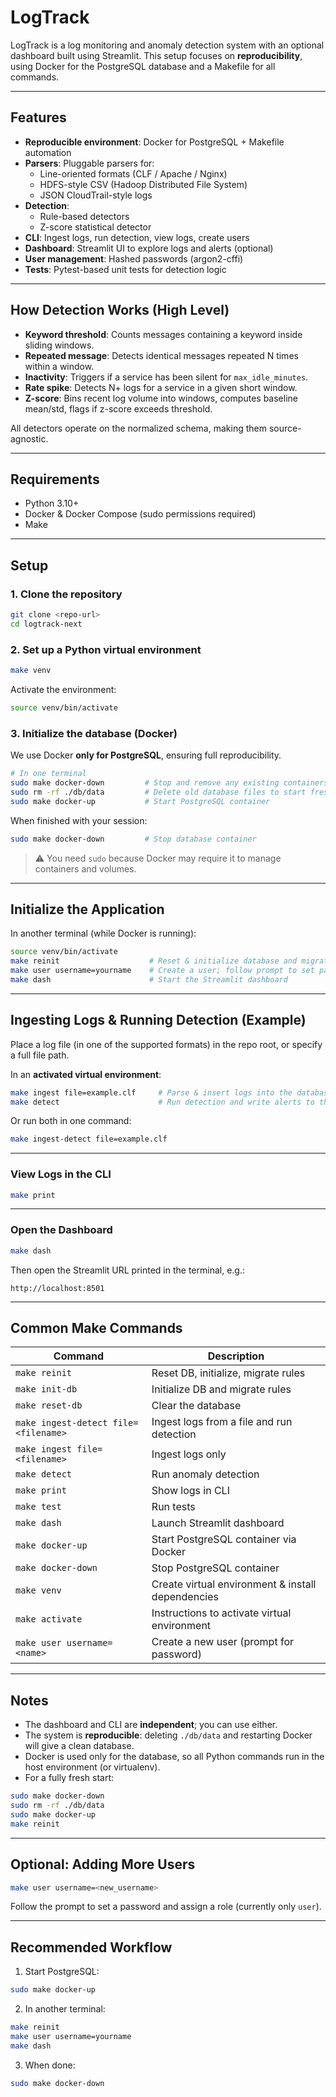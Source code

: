 # LogTrack

LogTrack is a log monitoring and anomaly detection system with an optional dashboard built using Streamlit. This setup focuses on **reproducibility**, using Docker for the PostgreSQL database and a Makefile for all commands.

---

## Features

- **Reproducible environment**: Docker for PostgreSQL + Makefile automation  
- **Parsers**: Pluggable parsers for:  
  - Line-oriented formats (CLF / Apache / Nginx)  
  - HDFS-style CSV (Hadoop Distributed File System) 
  - JSON CloudTrail-style logs  
- **Detection**:  
  - Rule-based detectors  
  - Z-score statistical detector  
- **CLI**: Ingest logs, run detection, view logs, create users  
- **Dashboard**: Streamlit UI to explore logs and alerts (optional)  
- **User management**: Hashed passwords (argon2-cffi)  
- **Tests**: Pytest-based unit tests for detection logic  

---

## How Detection Works (High Level)

- **Keyword threshold**: Counts messages containing a keyword inside sliding windows.  
- **Repeated message**: Detects identical messages repeated N times within a window.  
- **Inactivity**: Triggers if a service has been silent for `max_idle_minutes`.  
- **Rate spike**: Detects N+ logs for a service in a given short window.  
- **Z-score**: Bins recent log volume into windows, computes baseline mean/std, flags if z-score exceeds threshold.  

All detectors operate on the normalized schema, making them source-agnostic.

---

## Requirements

- Python 3.10+  
- Docker & Docker Compose (sudo permissions required)  
- Make  

---

## Setup

### 1. Clone the repository

```bash
git clone <repo-url>
cd logtrack-next
```

### 2. Set up a Python virtual environment

```bash
make venv
```

Activate the environment:

```bash
source venv/bin/activate
```

### 3. Initialize the database (Docker)

We use Docker **only for PostgreSQL**, ensuring full reproducibility.

```bash
# In one terminal
sudo make docker-down         # Stop and remove any existing containers
sudo rm -rf ./db/data         # Delete old database files to start fresh
sudo make docker-up           # Start PostgreSQL container
```

When finished with your session:

```bash
sudo make docker-down         # Stop database container
```

> ⚠️ You need `sudo` because Docker may require it to manage containers and volumes.

---

## Initialize the Application

In another terminal (while Docker is running):

```bash
source venv/bin/activate
make reinit                    # Reset & initialize database and migrate rules
make user username=yourname    # Create a user; follow prompt to set password
make dash                      # Start the Streamlit dashboard
```

---

## Ingesting Logs & Running Detection (Example)

Place a log file (in one of the supported formats) in the repo root, or specify a full file path.

In an **activated virtual environment**:

```bash
make ingest file=example.clf     # Parse & insert logs into the database
make detect                      # Run detection and write alerts to the DB
```

Or run both in one command:

```bash
make ingest-detect file=example.clf
```

---

### View Logs in the CLI

```bash
make print
```

---

### Open the Dashboard

```bash
make dash
```

Then open the Streamlit URL printed in the terminal, e.g.:

```
http://localhost:8501
```

---

## Common Make Commands

| Command                     | Description                             |
|-----------------------------|-------------------------------------|
| `make reinit`               | Reset DB, initialize, migrate rules  |
| `make init-db`              | Initialize DB and migrate rules       |
| `make reset-db`             | Clear the database                    |
| `make ingest-detect file=<filename>` | Ingest logs from a file and run detection |
| `make ingest file=<filename>`          | Ingest logs only                 |
| `make detect`               | Run anomaly detection                 |
| `make print`                | Show logs in CLI                     |
| `make test`                 | Run tests                           |
| `make dash`                 | Launch Streamlit dashboard           |
| `make docker-up`            | Start PostgreSQL container via Docker|
| `make docker-down`          | Stop PostgreSQL container            |
| `make venv`                 | Create virtual environment & install dependencies |
| `make activate`             | Instructions to activate virtual environment |
| `make user username=<name>` | Create a new user (prompt for password) |

---

## Notes

- The dashboard and CLI are **independent**; you can use either.  
- The system is **reproducible**: deleting `./db/data` and restarting Docker will give a clean database.  
- Docker is used only for the database, so all Python commands run in the host environment (or virtualenv).  
- For a fully fresh start:

```bash
sudo make docker-down
sudo rm -rf ./db/data
sudo make docker-up
make reinit
```

---

## Optional: Adding More Users

```bash
make user username=<new_username>
```

Follow the prompt to set a password and assign a role (currently only `user`).

---

## Recommended Workflow

1. Start PostgreSQL:

```bash
sudo make docker-up
```

2. In another terminal:

```bash
make reinit
make user username=yourname
make dash
```

3. When done:

```bash
sudo make docker-down
```
